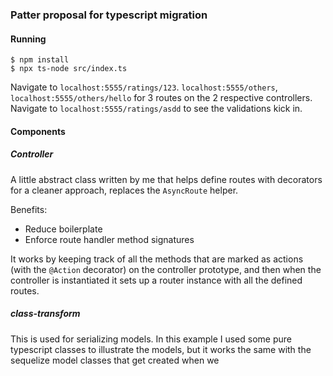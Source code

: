### Patter proposal for typescript migration

#### Running

```
$ npm install
$ npx ts-node src/index.ts
```

Navigate to `localhost:5555/ratings/123`. `localhost:5555/others`, `localhost:5555/others/hello` for 3 routes on the 2 respective controllers.
Navigate to `localhost:5555/ratings/asdd` to see the validations kick in.

#### Components

##### Controller

A little abstract class written by me that helps define routes with decorators for a cleaner approach, replaces the `AsyncRoute` helper.

Benefits:
- Reduce boilerplate
- Enforce route handler method signatures

It works by keeping track of all the methods that are marked as actions (with the `@Action` decorator) on the controller prototype, and then when the controller is instantiated it sets up a router instance with all the defined routes.

##### class-transform

This is used for serializing models. In this example I used some pure typescript classes to illustrate the models, but it works the same with the sequelize model classes that get created when we 



